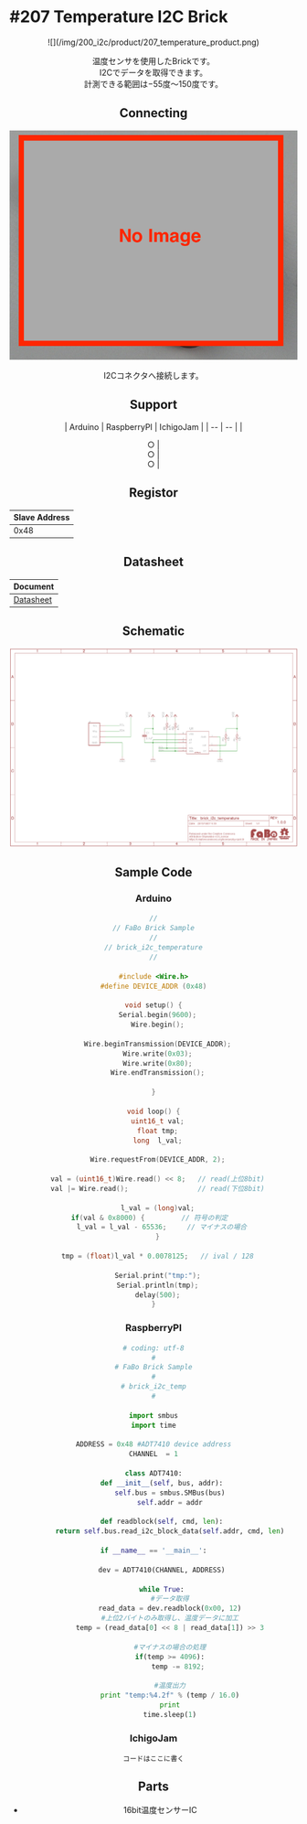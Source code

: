 # #207 Temperature I2C Brick

<center>![](/img/200_i2c/product/207_temperature_product.png)
<!--COLORME-->

温度センサを使用したBrickです。
<br>
I2Cでデータを取得できます。
<br>
計測できる範囲は−55度〜150度です。


## Connecting
![](/img/200_i2c/connect/207_temperature_connect.png)

I2Cコネクタへ接続します。

## Support
| Arduino | RaspberryPI | IchigoJam |
| -- | -- |
| <center>○ | <center>○ | <center>○ |

## Registor
| Slave Address |
| -- |
| 0x48 |

## Datasheet
| Document |
| -- |
| [Datasheet](http://www.analog.com/media/en/technical-documentation/data-sheets/ADT7410.pdf) |

## Schematic

![](/img/200_i2c/schematic/207_temperature_schematic.png)

## Sample Code
### Arduino
```c
//
// FaBo Brick Sample
//
// brick_i2c_temperature
//

#include <Wire.h>
#define DEVICE_ADDR (0x48)

void setup() {
  Serial.begin(9600);
  Wire.begin();
 
  Wire.beginTransmission(DEVICE_ADDR);
  Wire.write(0x03);
  Wire.write(0x80);
  Wire.endTransmission();
 
}
 
void loop() {
  uint16_t val;
  float tmp;
  long  l_val;
  
  Wire.requestFrom(DEVICE_ADDR, 2);
  
  val = (uint16_t)Wire.read() << 8;   // read(上位8bit)
  val |= Wire.read();                 // read(下位8bit)
 
  l_val = (long)val;
  if(val & 0x8000) {         // 符号の判定    
    l_val = l_val - 65536;     // マイナスの場合
  }
 
  tmp = (float)l_val * 0.0078125;   // ival / 128

  Serial.print("tmp:");
  Serial.println(tmp);
  delay(500);
}

```

### RaspberryPI

```python
# coding: utf-8
#
# FaBo Brick Sample
#
# brick_i2c_temp
#

import smbus
import time
  
ADDRESS = 0x48 #ADT7410 device address
CHANNEL  = 1

class ADT7410:
    def __init__(self, bus, addr):
        self.bus = smbus.SMBus(bus)
        self.addr = addr

    def readblock(self, cmd, len):
        return self.bus.read_i2c_block_data(self.addr, cmd, len)
 
if __name__ == '__main__':

    dev = ADT7410(CHANNEL, ADDRESS)

    while True:
        #データ取得
        read_data = dev.readblock(0x00, 12)
        #上位2バイトのみ取得し、温度データに加工
        temp = (read_data[0] << 8 | read_data[1]) >> 3

        #マイナスの場合の処理
        if(temp >= 4096):
            temp -= 8192;

        #温度出力
        print "temp:%4.2f" % (temp / 16.0)
        print
        time.sleep(1)
```

### IchigoJam

```basic
コードはここに書く
```


## Parts
- 16bit温度センサーIC
